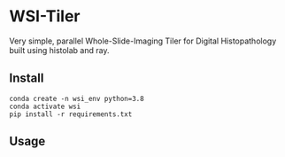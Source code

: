 # WSI-Tiler

Very simple, parallel Whole-Slide-Imaging Tiler for Digital Histopathology built using histolab and ray.

## Install

```
conda create -n wsi_env python=3.8
conda activate wsi
pip install -r requirements.txt
```

## Usage

